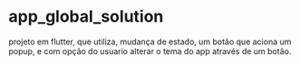 # app_global_solution
projeto em flutter, que utiliza, mudança de estado, um botão que aciona um popup, e com opção do usuario alterar o tema do app através de um botão.
